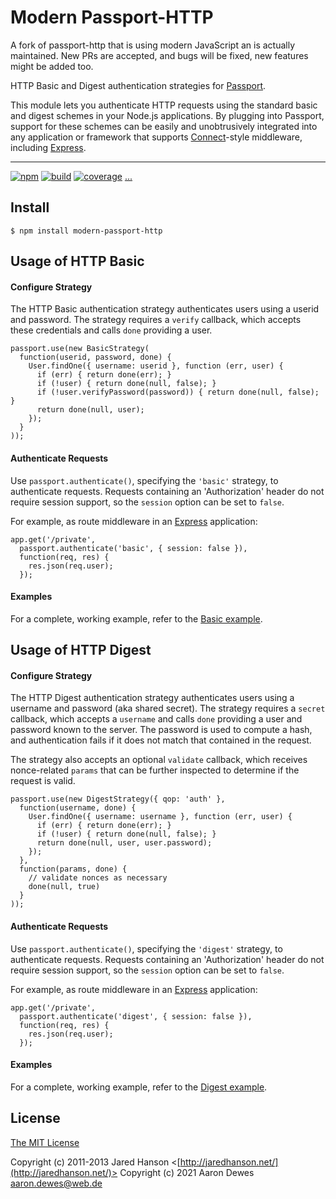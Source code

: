 # Modern Passport-HTTP

A fork of passport-http that is using modern JavaScript an is actually maintained.
New PRs are accepted, and bugs will be fixed, new features might be added too.

HTTP Basic and Digest authentication strategies for [Passport](https://github.com/jaredhanson/passport).

This module lets you authenticate HTTP requests using the standard basic and
digest schemes in your Node.js applications.  By plugging into Passport, support
for these schemes can be easily and unobtrusively integrated into any
application or framework that supports [Connect](http://www.senchalabs.org/connect/)-style
middleware, including [Express](http://expressjs.com/).


---

[![npm](https://img.shields.io/npm/v/modern-passport-http.svg)](https://www.npmjs.com/package/modern-passport-http)
[![build](https://img.shields.io/travis/jaredhanson/passport-http.svg)](https://travis-ci.org/AaronDewes/modern-passport-http)
[![coverage](https://img.shields.io/coveralls/jaredhanson/passport-http.svg)](https://coveralls.io/github/AaronDewes/modern-passport-http)
[...](https://github.com/jaredhanson/passport-http/wiki/Status)

## Install

    $ npm install modern-passport-http

## Usage of HTTP Basic

#### Configure Strategy

The HTTP Basic authentication strategy authenticates users using a userid and
password.  The strategy requires a `verify` callback, which accepts these
credentials and calls `done` providing a user.

    passport.use(new BasicStrategy(
      function(userid, password, done) {
        User.findOne({ username: userid }, function (err, user) {
          if (err) { return done(err); }
          if (!user) { return done(null, false); }
          if (!user.verifyPassword(password)) { return done(null, false); }
          return done(null, user);
        });
      }
    ));

#### Authenticate Requests

Use `passport.authenticate()`, specifying the `'basic'` strategy, to
authenticate requests.  Requests containing an 'Authorization' header do not
require session support, so the `session` option can be set to `false`.

For example, as route middleware in an [Express](http://expressjs.com/)
application:

    app.get('/private', 
      passport.authenticate('basic', { session: false }),
      function(req, res) {
        res.json(req.user);
      });

#### Examples

For a complete, working example, refer to the [Basic example](https://github.com/passport/express-3.x-http-basic-example).

## Usage of HTTP Digest

#### Configure Strategy

The HTTP Digest authentication strategy authenticates users using a username and
password (aka shared secret).  The strategy requires a `secret` callback, which
accepts a `username` and calls `done` providing a user and password known to the
server.  The password is used to compute a hash, and authentication fails if it
does not match that contained in the request.

The strategy also accepts an optional `validate` callback, which receives
nonce-related `params` that can be further inspected to determine if the request
is valid.

    passport.use(new DigestStrategy({ qop: 'auth' },
      function(username, done) {
        User.findOne({ username: username }, function (err, user) {
          if (err) { return done(err); }
          if (!user) { return done(null, false); }
          return done(null, user, user.password);
        });
      },
      function(params, done) {
        // validate nonces as necessary
        done(null, true)
      }
    ));

#### Authenticate Requests

Use `passport.authenticate()`, specifying the `'digest'` strategy, to
authenticate requests.  Requests containing an 'Authorization' header do not
require session support, so the `session` option can be set to `false`.

For example, as route middleware in an [Express](http://expressjs.com/)
application:

    app.get('/private', 
      passport.authenticate('digest', { session: false }),
      function(req, res) {
        res.json(req.user);
      });

#### Examples

For a complete, working example, refer to the [Digest example](https://github.com/passport/express-3.x-http-digest-example).

## License

[The MIT License](http://opensource.org/licenses/MIT)

Copyright (c) 2011-2013 Jared Hanson <[http://jaredhanson.net/](http://jaredhanson.net/)>
Copyright (c) 2021 Aaron Dewes <aaron.dewes@web.de>
